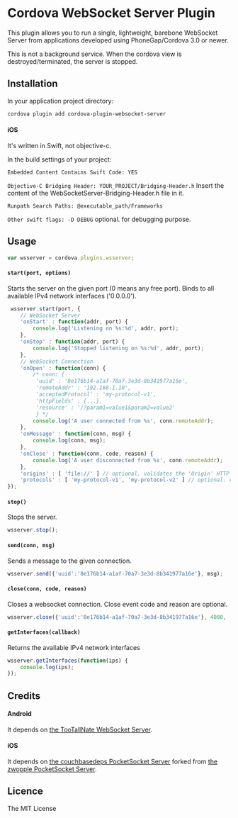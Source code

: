 # Cordova WebSocket Server Plugin

This plugin allows you to run a single, lightweight, barebone WebSocket Server from applications developed using PhoneGap/Cordova 3.0 or newer.

This is not a background service. When the cordova view is destroyed/terminated, the server is stopped.

## Installation ##

In your application project directory:

```bash
cordova plugin add cordova-plugin-websocket-server
```

#### iOS
It's written in Swift, not objective-c.

In the build settings of your project:

```Embedded Content Contains Swift Code: YES```

```Objective-C Bridging Header: YOUR_PROJECT/Bridging-Header.h```
Insert the content of the WebSocketServer-Bridging-Header.h file in it.

```Runpath Search Paths: @executable_path/Frameworks```

```Other swift flags: -D DEBUG``` optional. for debugging purpose.

## Usage ##

```javascript
var wsserver = cordova.plugins.wsserver;
```

#### `start(port, options)`
Starts the server on the given port (0 means any free port).
Binds to all available IPv4 network interfaces ('0.0.0.0').

```javascript
 wsserver.start(port, {
    // WebSocket Server
    'onStart' : function(addr, port) {
        console.log('Listening on %s:%d', addr, port);
    },
    'onStop' : function(addr, port) {
        console.log('Stopped listening on %s:%d', addr, port);
    },
    // WebSocket Connection
    'onOpen' : function(conn) {
        /* conn: {
         'uuid' : '8e176b14-a1af-70a7-3e3d-8b341977a16e',
         'remoteAddr' : '192.168.1.10',
         'acceptedProtocol' : 'my-protocol-v1',
         'httpFields' : {...},
		 'resource' : '/?param1=value1&param2=value2'
         } */
        console.log('A user connected from %s', conn.remoteAddr);
    },
    'onMessage' : function(conn, msg) {
        console.log(conn, msg);
    },
    'onClose' : function(conn, code, reason) {
        console.log('A user disconnected from %s', conn.remoteAddr);
    },
    'origins' : [ 'file://' ] // optional. validates the 'Origin' HTTP Header.
    'protocols' : [ 'my-protocol-v1', 'my-protocol-v2' ] // optional. validates the 'Sec-WebSocket-Protocol' HTTP Header.
});
```

#### `stop()`
Stops the server.

```javascript
wsserver.stop();
```

#### `send(conn, msg)`
Sends a message to the given connection.

```javascript
wsserver.send({'uuid':'8e176b14-a1af-70a7-3e3d-8b341977a16e'}, msg);
```

#### `close(conn, code, reason)`
Closes a websocket connection. Close event code and reason are optional.

```javascript
wsserver.close({'uuid':'8e176b14-a1af-70a7-3e3d-8b341977a16e'}, 4000, 'my reason');
```

#### `getInterfaces(callback)`
Returns the available IPv4 network interfaces

```javascript
wsserver.getInterfaces(function(ips) {
    console.log(ips);
});
```

## Credits

#### Android
It depends on [the TooTallNate WebSocket Server](https://github.com/TooTallNate/Java-WebSocket).

#### iOS
It depends on [the couchbasedeps PocketSocket Server](https://github.com/couchbasedeps/PocketSocket) forked from [the zwopple PocketSocket Server](https://github.com/zwopple/PocketSocket). 

## Licence ##

The MIT License
